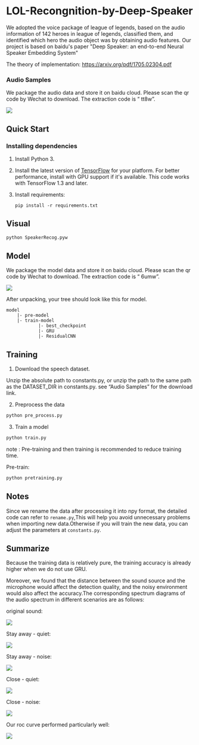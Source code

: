 # LOL-Recongnition-by-Deep-Speaker

 We adopted the voice package of league of legends, based on the audio information of 142 heroes in league of legends, classified them, and identified which hero the audio object was by obtaining audio features. Our project is based on baidu's paper "Deep Speaker: an end-to-end Neural Speaker Embedding System"

The theory of implementation: https://arxiv.org/pdf/1705.02304.pdf

### Audio Samples

 We package the audio data and store it on baidu cloud. Please scan the qr code by Wechat to download.  The extraction code is  “ tt8w”.

![](https://p.qlogo.cn/qqmail_head/tFvCianWnUl4FlklZ5cbcsR599vrZLo2IEShPmfibms3zGbBMSVldLg8gbqs0tM7e1mA1WhG5KGf0/0)

## Quick Start

### Installing dependencies

1. Install Python 3.

2. Install the latest version of [TensorFlow](https://www.tensorflow.org/install/) for your platform. For better performance, install with GPU support if it's available. This code works with TensorFlow 1.3 and later.

3. Install requirements:

   ```
   pip install -r requirements.txt
   ```

## Visual 

```python
python SpeakerRecog.pyw
```

## Model

We package the model data and store it on baidu cloud. Please scan the qr code by Wechat to download. The extraction code is  “ 6umw”.

![](https://p.qlogo.cn/qqmail_head/tFvCianWnUl4FlklZ5cbcsR599vrZLo2IEShPmfibms3z4R2IJtWjdY9dqVVk9OCKKfqpnjDEqPJA/0)

 After unpacking, your tree should look like this for model.

```
model
	|- pre-model
	|- train-model
			|- best_checkpoint
			|- GRU
			|- ResidualCNN
```

## Training

1. Download the speech dataset. 

Unzip the absolute path to constants.py, or unzip the path to the same path as the DATASET_DIR in constants.py. see “Audio Samples” for the download link.

2. Preprocess the data

```python
python pre_process.py
```

3. Train a model

```python
python train.py
```

note : Pre-training and then training is recommended to reduce training time.

Pre-train:

```python
python pretraining.py
```

## Notes

Since we rename the data after processing it into npy format, the detailed code can refer to `rename.py`,This will help you avoid unnecessary problems when importing new data.Otherwise if you will train the new data, you can adjust the parameters at `constants.py`.

## Summarize

Because the training data is relatively pure, the training accuracy is already higher when we do not use GRU.

Moreover, we found that the distance between the sound source and the microphone would affect the detection quality, and the noisy environment would also affect the accuracy.The corresponding spectrum diagrams of the audio spectrum in different scenarios are as follows:

original sound:

![](https://s2.ax1x.com/2019/12/07/QtXq00.png)

Stay away - quiet:

![](https://s2.ax1x.com/2019/12/07/QtjAAK.md.png)

Stay away - noise:

![](https://s2.ax1x.com/2019/12/07/Qtjdun.png)

Close - quiet:

![](https://s2.ax1x.com/2019/12/07/QtvQxJ.md.png)

Close - noise:

![](https://s2.ax1x.com/2019/12/07/QtvUPO.md.png)

Our roc curve performed particularly well:

![](https://s2.ax1x.com/2019/12/07/QtvXz4.md.png)